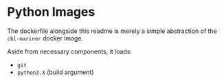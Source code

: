 # Python Images

The dockerfile alongside this readme is merely a simple abstraction of the `cbl-mariner` docker image.

Aside from necessary components, it loads:

- `git`
- `python3.X` (build argument)

